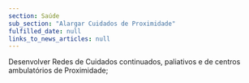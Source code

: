 ```yaml
---
section: Saúde
sub_section: "Alargar Cuidados de Proximidade"
fulfilled_date: null
links_to_news_articles: null
---
```


Desenvolver Redes de Cuidados continuados, paliativos e de centros ambulatórios de Proximidade;